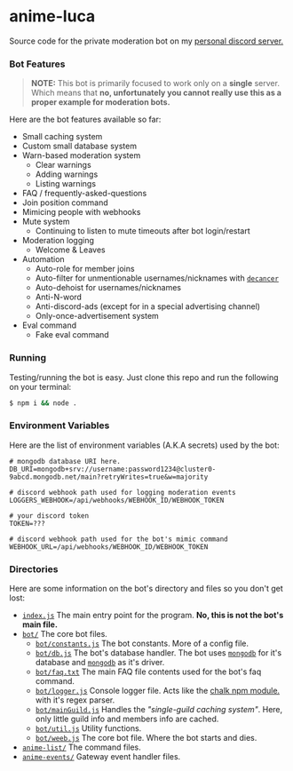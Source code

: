 # anime-luca
Source code for the private moderation bot on my [personal discord server.](https://discord.gg/CQTSjVea8e)

### Bot Features
> **NOTE:**
> This bot is primarily focused to work only on a __single__ server. Which means that **no, unfortunately you cannot really use this as a proper example for moderation bots.**

Here are the bot features available so far:
- Small caching system
- Custom small database system
- Warn-based moderation system
	- Clear warnings
	- Adding warnings
	- Listing warnings
- FAQ \/ frequently-asked-questions
- Join position command
- Mimicing people with webhooks
- Mute system
	- Continuing to listen to mute timeouts after bot login/restart
- Moderation logging
	- Welcome & Leaves
- Automation
	- Auto-role for member joins
	- Auto-filter for unmentionable usernames/nicknames with [`decancer`](https://npm.im/decancer)
	- Auto-dehoist for usernames/nicknames
	- Anti-N-word
	- Anti-discord-ads (except for in a special advertising channel)
	- Only-once-advertisement system
- Eval command
	- Fake eval command

### Running
Testing/running the bot is easy. Just clone this repo and run the following on your terminal:
```bash
$ npm i && node .
```

### Environment Variables
Here are the list of environment variables (A.K.A secrets) used by the bot:
```
# mongodb database URI here.
DB_URI=mongodb+srv://username:password1234@cluster0-9abcd.mongodb.net/main?retryWrites=true&w=majority

# discord webhook path used for logging moderation events
LOGGERS_WEBHOOK=/api/webhooks/WEBHOOK_ID/WEBHOOK_TOKEN

# your discord token
TOKEN=???

# discord webhook path used for the bot's mimic command
WEBHOOK_URL=/api/webhooks/WEBHOOK_ID/WEBHOOK_TOKEN
```

### Directories
Here are some information on the bot's directory and files so you don't get lost:
- [`index.js`](https://github.com/vierofernando/anime-luca/blob/main/index.js) The main entry point for the program. **No, this is not the bot's main file.**
- [`bot/`](https://github.com/vierofernando/anime-luca/tree/main/bot) The core bot files.
	- [`bot/constants.js`](https://github.com/vierofernando/anime-luca/blob/main/bot/constants.js) The bot constants. More of a config file.
	- [`bot/db.js`](https://github.com/vierofernando/anime-luca/blob/main/bot/db.js) The bot's database handler. The bot uses [`mongodb`](https://mongodb.com/) for it's database and [`mongodb`](https://npm.im/mongodb) as it's driver.
	- [`bot/faq.txt`](https://github.com/vierofernando/anime-luca/blob/main/bot/faq.txt) The main FAQ file contents used for the bot's faq command.
	- [`bot/logger.js`](https://github.com/vierofernando/anime-luca/blob/main/bot/logger.js) Console logger file. Acts like the [chalk npm module.](https://npm.im/chalk) with it's regex parser.
	- [`bot/mainGuild.js`](https://github.com/vierofernando/anime-luca/blob/main/bot/mainGuild.js) Handles the *"single-guild caching system"*. Here, only little guild info and members info are cached.
	- [`bot/util.js`](https://github.com/vierofernando/anime-luca/blob/main/bot/util.js) Utility functions.
	- [`bot/weeb.js`](https://github.com/vierofernando/anime-luca/blob/main/bot/weeb.js) The core bot file. Where the bot starts and dies.
- [`anime-list/`](https://github.com/vierofernando/anime-luca/tree/main/anime-list) The command files.
- [`anime-events/`](https://github.com/vierofernando/anime-luca/tree/main/anime-list) Gateway event handler files.
